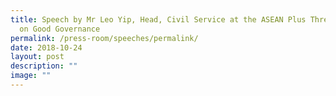 ```yaml
---
title: Speech by Mr Leo Yip, Head, Civil Service at the ASEAN Plus Three Forum
  on Good Governance
permalink: /press-room/speeches/permalink/
date: 2018-10-24
layout: post
description: ""
image: ""
---
```

